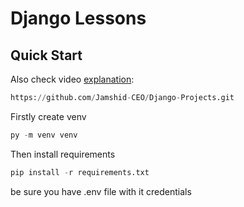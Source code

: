 # Django Lessons

## Quick Start



Also check video [explanation]():





```python
https://github.com/Jamshid-CEO/Django-Projects.git
```
 Firstly create venv 
 ```python
py -m venv venv
```
 Then install requirements
```python
pip install -r requirements.txt
```
be sure you have .env file with it credentials